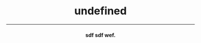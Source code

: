 <h1 align="center"><br>undefined<br></h1> <hr>
  <!-- Description -->
<h4 align="center">sdf sdf wef.</h4>

  
  <!-- You can put pictures, gifs, screenshots or videos for the program here  -->

  